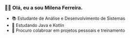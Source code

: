
### 👋🏻 Olá, eu a sou Milena Ferreira.

- 📚 Estudante de Análise e Desenvolvimento de Sistemas 
- 🚀 Estudando Java e Kotlin
- 💞️ Procuro colabroar em projetos pessoais e treinamento
